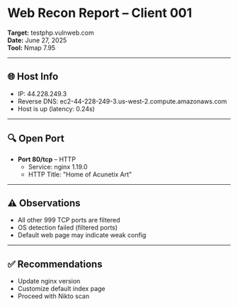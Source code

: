 # Web Recon Report – Client 001
**Target:** testphp.vulnweb.com  
**Date:** June 27, 2025  
**Tool:** Nmap 7.95

---

## 🌐 Host Info
- IP: 44.228.249.3
- Reverse DNS: ec2-44-228-249-3.us-west-2.compute.amazonaws.com
- Host is up (latency: 0.24s)

---

## 🔍 Open Port
- **Port 80/tcp** – HTTP  
  - Service: nginx 1.19.0  
  - HTTP Title: "Home of Acunetix Art"

---

## ⚠️ Observations
- All other 999 TCP ports are filtered
- OS detection failed (filtered ports)
- Default web page may indicate weak config

---

## ✅ Recommendations
- Update nginx version
- Customize default index page
- Proceed with Nikto scan
